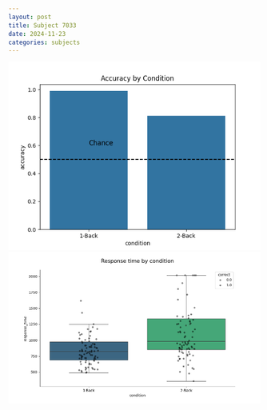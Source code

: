 ```yaml
---
layout: post
title: Subject 7033
date: 2024-11-23
categories: subjects
---
```


![](data/7033/run-8/7033_ATS_acc.png)
![](data/7033/run-8/7033_ATS_rt.png)
